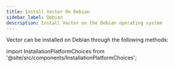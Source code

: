 ```yaml
---
title: Install Vector On Debian
sidebar_label: Debian
description: Install Vector on the Debian operating system
---
```


Vector can be installed on Debian through the following methods:

import InstallationPlatformChoices from '@site/src/components/InstallationPlatformChoices';

<InstallationPlatformChoices docker={true} os="Linux" packageManager="DPKG" />



